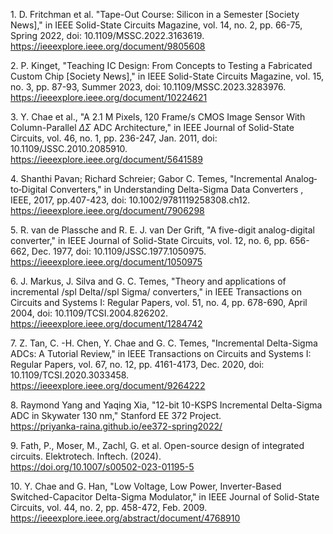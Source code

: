 1\. D. Fritchman et al. "Tape-Out Course: Silicon in a Semester [Society News]," in IEEE Solid-State Circuits Magazine, vol. 14, no. 2, pp. 66-75, Spring 2022, doi: 10.1109/MSSC.2022.3163619.  
https://ieeexplore.ieee.org/document/9805608

2\. P. Kinget, "Teaching IC Design: From Concepts to Testing a Fabricated Custom Chip [Society News]," in IEEE Solid-State Circuits Magazine, vol. 15, no. 3, pp. 87-93, Summer 2023, doi: 10.1109/MSSC.2023.3283976.  
https://ieeexplore.ieee.org/document/10224621

3\. Y. Chae et al., "A 2.1 M Pixels, 120 Frame/s CMOS Image Sensor With Column-Parallel $\Delta \Sigma$ ADC Architecture," in IEEE Journal of Solid-State Circuits, vol. 46, no. 1, pp. 236-247, Jan. 2011, doi: 10.1109/JSSC.2010.2085910.  
https://ieeexplore.ieee.org/document/5641589

4\. Shanthi Pavan; Richard Schreier; Gabor C. Temes, "Incremental Analog‐to‐Digital Converters," in Understanding Delta-Sigma Data Converters , IEEE, 2017, pp.407-423, doi: 10.1002/9781119258308.ch12.  
https://ieeexplore.ieee.org/document/7906298

5\. R. van de Plassche and R. E. J. van Der Grift, "A five-digit analog-digital converter," in IEEE Journal of Solid-State Circuits, vol. 12, no. 6, pp. 656-662, Dec. 1977, doi: 10.1109/JSSC.1977.1050975.  
https://ieeexplore.ieee.org/document/1050975

6\. J. Markus, J. Silva and G. C. Temes, "Theory and applications of incremental /spl Delta//spl Sigma/ converters," in IEEE Transactions on Circuits and Systems I: Regular Papers, vol. 51, no. 4, pp. 678-690, April 2004, doi: 10.1109/TCSI.2004.826202.  
https://ieeexplore.ieee.org/document/1284742

7\. Z. Tan, C. -H. Chen, Y. Chae and G. C. Temes, "Incremental Delta-Sigma ADCs: A Tutorial Review," in IEEE Transactions on Circuits and Systems I: Regular Papers, vol. 67, no. 12, pp. 4161-4173, Dec. 2020, doi: 10.1109/TCSI.2020.3033458.  
https://ieeexplore.ieee.org/document/9264222

8\. Raymond Yang and Yaqing Xia, "12-bit 10-KSPS Incremental Delta-Sigma ADC in Skywater 130 nm," Stanford EE 372 Project.  
https://priyanka-raina.github.io/ee372-spring2022/  

9\. Fath, P., Moser, M., Zachl, G. et al. Open-source design of integrated circuits. Elektrotech. Inftech. (2024).  
https://doi.org/10.1007/s00502-023-01195-5

10\. Y. Chae and G. Han, "Low Voltage, Low Power, Inverter-Based Switched-Capacitor Delta-Sigma Modulator," in IEEE Journal of Solid-State Circuits, vol. 44, no. 2, pp. 458-472, Feb. 2009.  
https://ieeexplore.ieee.org/abstract/document/4768910 



